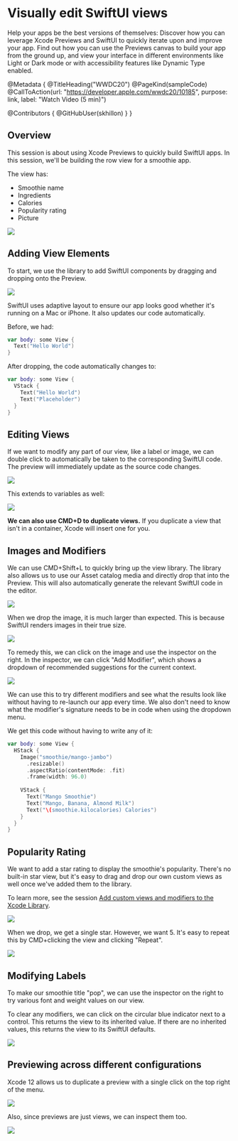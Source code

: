 # Visually edit SwiftUI views

Help your apps be the best versions of themselves: Discover how you can leverage Xcode Previews and SwiftUI to quickly iterate upon and improve your app. Find out how you can use the Previews canvas to build your app from the ground up, and view your interface in different environments like Light or Dark mode or with accessibility features like Dynamic Type enabled.

@Metadata {
   @TitleHeading("WWDC20")
   @PageKind(sampleCode)
   @CallToAction(url: "https://developer.apple.com/wwdc20/10185", purpose: link, label: "Watch Video (5 min)")

   @Contributors {
      @GitHubUser(skhillon)
   }
}



## Overview
This session is about using Xcode Previews to quickly build SwiftUI apps. In this session, we'll be building the row view for a smoothie app.

The view has:

- Smoothie name
- Ingredients
- Calories
- Popularity rating
- Picture

![][row_view_outline]

## Adding View Elements
To start, we use the library to add SwiftUI components by dragging and dropping onto the Preview.

![][drag_and_drop]

SwiftUI uses adaptive layout to ensure our app looks good whether it's running on a Mac or iPhone. It also updates our code automatically.

Before, we had:

```swift
var body: some View {
  Text("Hello World")
}
```

After dropping, the code automatically changes to:

```swift
var body: some View {
  VStack {
    Text("Hello World")
    Text("Placeholder")
  }
}
```

## Editing Views
If we want to modify any part of our view, like a label or image, we can double click to automatically be taken to the corresponding SwiftUI code. The preview will immediately update as the source code changes.

![][live_update]

This extends to variables as well:

![][live_update_variables]

**We can also use CMD+D to duplicate views.** If you duplicate a view that isn't in a container, Xcode will insert one for you.

## Images and Modifiers
We can use CMD+Shift+L to quickly bring up the view library. The library also allows us to use our Asset catalog media and directly drop that into the Preview. This will also automatically generate the relevant SwiftUI code in the editor.

![][custom_media]

When we drop the image, it is much larger than expected. This is because SwiftUI renders images in their true size.

![][large_image]

To remedy this, we can click on the image and use the inspector on the right. In the inspector, we can click "Add Modifier", which shows a dropdown of recommended suggestions for the current context.

![][add_modifier]

We can use this to try different modifiers and see what the results look like without having to re-launch our app every time. We also don't need to know what the modifier's signature needs to be in code when using the dropdown menu.

We get this code without having to write any of it:

```swift
var body: some View {
  HStack {
    Image("smoothie/mango-jambo")
      .resizable()
      .aspectRatio(contentMode: .fit)
      .frame(width: 96.0)
    
    VStack {
      Text("Mango Smoothie")
      Text("Mango, Banana, Almond Milk")
      Text("\(smoothie.kilocalories) Calories")
    }
  }
}
```

## Popularity Rating
We want to add a star rating to display the smoothie's popularity. There's no built-in star view, but it's easy to drag and drop our own custom views as well once we've added them to the library.

To learn more, see the session [Add custom views and modifiers to the Xcode Library](../10649).

![][custom_drag_and_drop]

When we drop, we get a single star. However, we want 5. It's easy to repeat this by CMD+clicking the view and clicking "Repeat".

![][embed_hstack]

## Modifying Labels
To make our smoothie title "pop", we can use the inspector on the right to try various font and weight values on our view.

To clear any modifiers, we can click on the circular blue indicator next to a control. This returns the view to its inherited value. If there are no inherited values, this returns the view to its SwiftUI defaults.

![][clear_modifier]

## Previewing across different configurations
Xcode 12 allows us to duplicate a preview with a single click on the top right of the menu.

![][duplicate_preview]

Also, since previews are just views, we can inspect them too.

![][inspect_preview]

[row_view_outline]: WWDC20-10185-row_view_outline

[drag_and_drop]: WWDC20-10185-drag_and_drop

[live_update]: WWDC20-10185-live_update

[live_update_variables]: WWDC20-10185-live_update_variables

[custom_media]: WWDC20-10185-custom_media

[large_image]: WWDC20-10185-large_image

[add_modifier]: WWDC20-10185-add_modifier

[custom_drag_and_drop]: WWDC20-10185-custom_drag_and_drop

[embed_hstack]: WWDC20-10185-embed_hstack

[clear_modifier]: WWDC20-10185-clear_modifier

[duplicate_preview]: WWDC20-10185-duplicate_preview

[inspect_preview]: WWDC20-10185-inspect_preview
